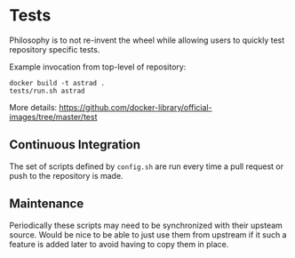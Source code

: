 # Tests

Philosophy is to not re-invent the wheel while allowing users to quickly test repository specific tests.

Example invocation from top-level of repository:

    docker build -t astrad .
    tests/run.sh astrad

More details: https://github.com/docker-library/official-images/tree/master/test

## Continuous Integration

The set of scripts defined by `config.sh` are run every time a pull request or push to the repository is made.

## Maintenance

Periodically these scripts may need to be synchronized with their upsteam source.  Would be nice to be able to just use them from upstream if it such a feature is added later to avoid having to copy them in place.
